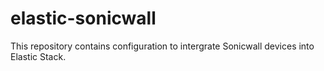 # elastic-sonicwall
This repository contains configuration to intergrate Sonicwall devices into Elastic Stack.
